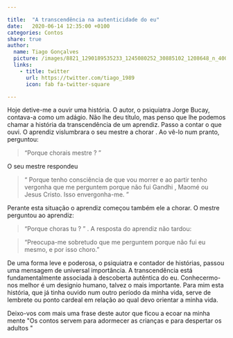 ```yaml
---

title:  "A transcendência na autenticidade do eu"
date:   2020-06-14 12:35:00 +0100
categories: Contos
share: true
author:
  name: Tiago Gonçalves
  picture: /images/8821_1290189535233_1245080252_30885102_1208648_n_400x400.jpg
  links:
    - title: twitter
      url: https://twitter.com/tiago_1989
      icon: fab fa-twitter-square

---
```


Hoje detive-me a ouvir uma história.
O autor, o psiquiatra Jorge Bucay, contava-a como um adágio. Não lhe deu título, mas penso que lhe podemos chamar a história da transcendência de um aprendiz.
Passo a contar o que ouvi.
O aprendiz vislumbrara o seu mestre a chorar . Ao vê-lo num pranto, perguntou:
> “Porque chorais mestre ? ”

O seu mestre respondeu
> “ Porque tenho consciência de que vou morrer e ao partir tenho vergonha que me perguntem porque não fui Gandhi , Maomé  ou Jesus Cristo. Isso envergonha-me. ”

Perante esta situação o aprendiz começou também ele a chorar. O mestre perguntou ao aprendiz:
>  “Porque choras tu ? ” . A resposta do aprendiz não tardou:

> “Preocupa-me sobretudo que me perguntem porque não fui eu mesmo, e por isso choro.”

De uma forma leve e poderosa, o psiquiatra e contador de histórias, passou uma mensagem de universal importância. A transcendência está fundamentalmente associada à descoberta autêntica do eu.
Conhecermo-nos melhor é um designio humano, talvez o mais importante. Para mim esta história, que já tinha ouvido num outro período da minha vida, serve de lembrete ou ponto cardeal em relação ao qual devo orientar a minha vida.

Deixo-vos com mais uma frase deste autor que ficou a ecoar na minha mente "Os contos servem para adormecer as crianças e para despertar os adultos "
